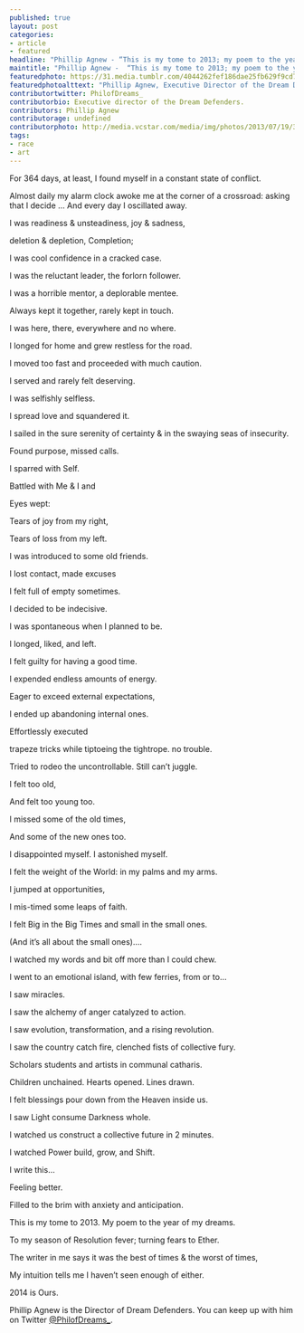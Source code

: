 ```yaml
---
published: true
layout: post
categories: 
- article
- featured
headline: "Phillip Agnew - “This is my tome to 2013; my poem to the year of my dreams”"
maintitle: "Phillip Agnew -  “This is my tome to 2013; my poem to the year of my dreams” - {Young}ist"
featuredphoto: https://31.media.tumblr.com/4044262fef186dae25fb629f9cd753a5/tumblr_inline_myqpyhhzm01rkj9dw.jpg
featuredphotoalttext: "Phillip Agnew, Executive Director of the Dream Defenders, on bus bound for 50th Anniversary of the March on Washington. – Photo by Trymaine Lee/MSNBC"
contributortwitter: PhilofDreams_
contributorbio: Executive director of the Dream Defenders.
contributors: Phillip Agnew
contributorage: undefined
contributorphoto: http://media.vcstar.com/media/img/photos/2013/07/19/31d1041d40dc494b9af2acf32ffbdf0f-ecc7b5fefe044833ac428d39312994a4-0_t607.jpg
tags:
- race
- art
---
```


For 364 days, at least, I found myself in a constant state of conflict.

Almost daily my alarm clock awoke me at the corner of a crossroad: asking that I decide 
… And every day I oscillated away. 

I was readiness & unsteadiness, joy & sadness, 

deletion & depletion, Completion; 

I was cool confidence in a cracked case. 

I was the reluctant leader, the forlorn follower. 

I was a horrible mentor, a deplorable mentee. 

Always kept it together, rarely kept in touch. 

I was here, there, everywhere and no where. 

I longed for home and grew restless for the road. 

I moved too fast and proceeded with much caution. 

I served and rarely felt deserving. 

I was selfishly selfless. 

I spread love and squandered it. 

I sailed in the sure serenity of certainty & in the swaying seas of insecurity. 

Found purpose, missed calls. 

I sparred with Self. 

Battled with Me & I and 

Eyes wept: 

Tears of joy from my right, 

Tears of loss from my left. 

I was introduced to some old friends. 

I lost contact, made excuses 

I felt full of empty sometimes. 

I decided to be indecisive. 

I was spontaneous when I planned to be. 

I longed, liked, and left. 

I felt guilty for having a good time. 

I expended endless amounts of energy. 

Eager to exceed external expectations, 

I ended up abandoning internal ones. 

Effortlessly executed 

trapeze tricks while tiptoeing the tightrope. no trouble. 

Tried to rodeo the uncontrollable. Still can’t juggle. 

I felt too old, 

And felt too young too. 

I missed some of the old times, 

And some of the new ones too. 

I disappointed myself. I astonished myself. 

I felt the weight of the World: in my palms and my arms. 

I jumped at opportunities, 

I mis-timed some leaps of faith. 

I felt Big in the Big Times and small in the small ones. 

(And it’s all about the small ones)…. 

I watched my words and bit off more than I could chew. 

I went to an emotional island, with few ferries, from or to… 

I saw miracles. 

I saw the alchemy of anger catalyzed to action. 

I saw evolution, transformation, and a rising revolution. 

I saw the country catch fire, clenched fists of collective fury. 

Scholars students and artists in communal catharis. 

Children unchained. Hearts opened. Lines drawn. 

I felt blessings pour down from the Heaven inside us. 

I saw Light consume Darkness whole. 

I watched us construct a collective future in 2 minutes. 

I watched Power build, grow, and Shift. 

I write this… 

Feeling better. 

Filled to the brim with anxiety and anticipation. 

This is my tome to 2013. My poem to the year of my dreams. 

To my season of Resolution fever; turning fears to Ether. 

The writer in me says it was the best of times & the worst of times, 

My intuition tells me I haven’t seen enough of either.

2014 is Ours.

Phillip Agnew is the Director of Dream Defenders. You can keep up with him on Twitter <a href='http://www.twitter.com/PhilofDreams_'>@PhilofDreams_</a>.

